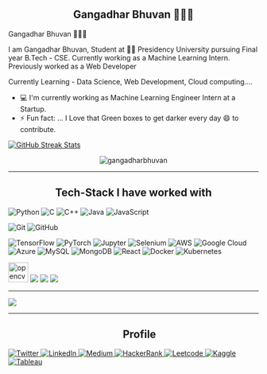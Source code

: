 ### <h2 align="center"> Gangadhar Bhuvan 👋👨‍💻 </h2> Gangadhar Bhuvan 👋👨‍💻

I am Gangadhar Bhuvan, Student at 👨‍💻 Presidency University pursuing Final year B.Tech - CSE. Currently working as a Machine Learning Intern.
Previously worked as a Web Developer

Currently Learning - Data Science, Web Development, Cloud computing....

- 💻 I'm currently working as Machine Learning Engineer Intern at a Startup.
- ⚡ Fun fact: ... I Love that Green boxes to get darker every day 😄 to contribute. 

[![GitHub Streak Stats](https://github-readme-streak-stats.herokuapp.com/?user=gangadharbhuvan&theme=dark)](https://github.com/gangadharbhuvan/github-readme-streak-stats)

<p align="center"> <img src="https://komarev.com/ghpvc/?username=gangadharbhuvan" alt="gangadharbhuvan" /> </p>

<hr>

##### <h2 align="center"> Tech-Stack I have worked with </h2>

<img alt="Python" src="https://img.shields.io/badge/python%20-%2314354C.svg?&style=for-the-badge&logo=python&logoColor=white"/>    <img alt="C" src="https://img.shields.io/badge/c%20-%2300599C.svg?&style=for-the-badge&logo=c&logoColor=white"/>    <img alt="C++" src="https://img.shields.io/badge/c++%20-%2300599C.svg?&style=for-the-badge&logo=c%2B%2B&ogoColor=white"/>    <img alt="Java" src="https://img.shields.io/badge/java-%23ED8B00.svg?&style=for-the-badge&logo=java&logoColor=white"/>    <img alt="JavaScript" src="https://img.shields.io/badge/javascript%20-%23323330.svg?&style=for-the-badge&logo=javascript&logoColor=%23F7DF1E"/>   

<img alt="Git" src="https://img.shields.io/badge/git%20-%23F05033.svg?&style=for-the-badge&logo=git&logoColor=white"/>    <img alt="GitHub" src="https://img.shields.io/badge/github%20-%23121011.svg?&style=for-the-badge&logo=github&logoColor=white"/>    

 <img alt="TensorFlow" src="https://img.shields.io/badge/TensorFlow%20-%23FF6F00.svg?&style=for-the-badge&logo=TensorFlow&logoColor=white" />    <img alt="PyTorch" src="https://img.shields.io/badge/PyTorch%20-%23EE4C2C.svg?&style=for-the-badge&logo=PyTorch&logoColor=white" />    <img alt="Jupyter" src="https://img.shields.io/badge/Jupyter%20-%23F37626.svg?&style=for-the-badge&logo=Jupyter&logoColor=white" />    <img alt="Selenium" src="https://img.shields.io/badge/Selenium%20-%23404d59.svg?&style=for-the-badge"/>    <img alt="AWS" src="https://img.shields.io/badge/AWS%20-%23FF9900.svg?&style=for-the-badge&logo=amazon-aws&logoColor=white"/>    <img alt="Google Cloud" src="https://img.shields.io/badge/Google%20Cloud%20-%234285F4.svg?&style=for-the-badge&logo=google-cloud&logoColor=white"/>    <img alt="Azure" src="https://img.shields.io/badge/azure%20-%230072C6.svg?&style=for-the-badge&logo=azure-devops&logoColor=white"/>    <img alt="MySQL" src="https://img.shields.io/badge/mysql-%2300f.svg?&style=for-the-badge&logo=mysql&logoColor=white"/>    <img alt="MongoDB" src ="https://img.shields.io/badge/MongoDB-%234ea94b.svg?&style=for-the-badge&logo=mongodb&logoColor=white"/>    <img alt="React" src="https://img.shields.io/badge/react%20-%2320232a.svg?&style=for-the-badge&logo=react&logoColor=%2361DAFB"/>    <img alt="Docker" src="https://img.shields.io/badge/docker%20-%230db7ed.svg?&style=for-the-badge&logo=docker&logoColor=white"/>    <img alt="Kubernetes" src="https://img.shields.io/badge/kubernetes%20-%23326ce5.svg?&style=for-the-badge&logo=kubernetes&logoColor=white"/>         


<img src="https://www.vectorlogo.zone/logos/opencv/opencv-icon.svg" alt="opencv" width="40" height="40"/>    <img src="https://img.icons8.com/color/50/000000/tableau-software.png"/>    <img src="https://img.icons8.com/fluent/48/000000/visual-studio-code-2019.png"/>    <img src="https://img.icons8.com/color/48/000000/wordpress.png"/>

<hr>

<img src="https://github-readme-stats.vercel.app/api?username=Gangadharbhuvan&&show_icons=true&title_color=ffffff&icon_color=bb2acf&text_color=daf7dc&bg_color=191919">

<hr>

<ul>
<h2 align="center"> Profile </h2>
</ul>
 <a href="https://twitter.com/GangadharBhuvan" title='Twitter'>
    <img alt="Twitter" src="https://img.shields.io/badge/Twitter%20-%231DA1F2.svg?&style=for-the-badge&logo=Twitter&logoColor=white"/> 
</a>
 
 <a href="https://www.linkedin.com/in/gangadharbhuvan/" title='Linkedin'>
    <img alt="LinkedIn" src="https://img.shields.io/badge/linkedin%20-%230077B5.svg?&style=for-the-badge&logo=linkedin&logoColor=white"/>
</a>

<a href="https://medium.com/@gangadharbhuvan1" title='Medium'>
    <img alt="Medium" src="https://img.shields.io/badge/Medium%20-%23000000.svg?&style=for-the-badge&logo=Medium&logoColor=white" />
</a>

<a href="https://www.hackerrank.com/gangadharbhuvan" title='Hackerrank'>
    <img alt="HackerRank" src="https://img.shields.io/badge/-Hackerrank-2EC866?style=for-the-badge&logo=HackerRank&logoColor=white"/>
</a>

<a href="https://leetcode.com/gangadharbhuvan/" title='Leetcode'>
    <img alt="Leetcode" src="https://img.shields.io/badge/-Leet%20code-FE7A16?style=for-the-badge&logo=leetcode&logoColor=white"/>
</a>

 <a href="https://www.kaggle.com/gangadharbhuvan" title='Kaggle'>
    <img alt="Kaggle" src="https://img.shields.io/badge/kaggle%20-%232C5263.svg?&style=for-the-badge&logo=kaggle&logoColor=white"/>
 </a>
 
 <a href="https://public.tableau.com/profile/gangadharbhuvan#!/" title='Tableau'>
    <img alt="Tableau" src="https://img.shields.io/badge/Tableau%20-%23FF4500.svg?&style=for-the-badge&logo=Tableau&logoColor=white"/>
 </a>

